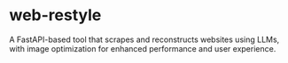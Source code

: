 # web-restyle
A FastAPI-based tool that scrapes and reconstructs websites using LLMs, with image optimization for enhanced performance and user experience.
